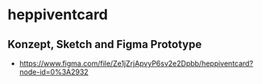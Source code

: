 # heppiventcard

## Konzept, Sketch and Figma Prototype

- https://www.figma.com/file/Ze1jZrjApvyP6sv2e2Dpbb/heppiventcard?node-id=0%3A2932
